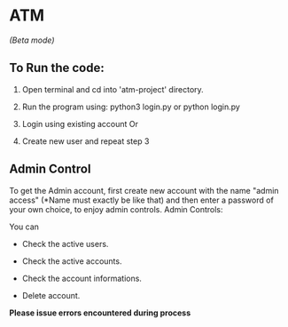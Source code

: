 # ATM
*(Beta mode)*
## To Run the code:
1. Open terminal and cd into 'atm-project' directory.

2. Run the program using: python3 login.py or python login.py

3. Login using existing account
      Or
4. Create new user and repeat step 3

## Admin Control

To get the Admin account, first create new account with the name "admin access"
(*Name must exactly be like that) and then enter a password of your own choice, to enjoy admin controls.
Admin Controls:

You can
- Check the active users.

- Check the active accounts.

- Check the account informations.

- Delete account.


**Please issue errors encountered during process**
